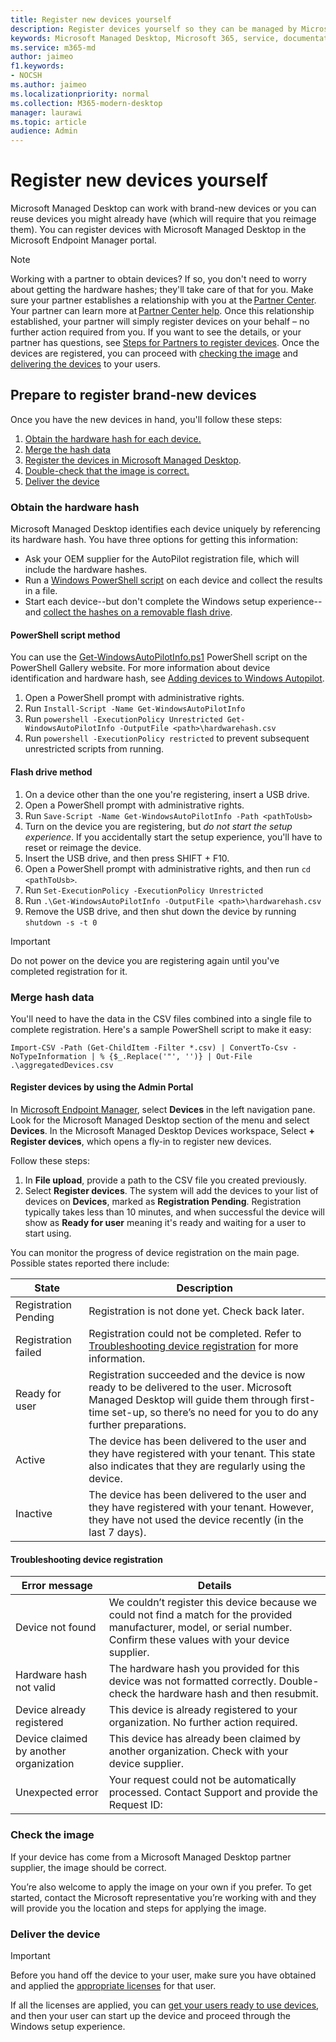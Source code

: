 ```yaml
---
title: Register new devices yourself
description: Register devices yourself so they can be managed by Microsoft Managed Desktop
keywords: Microsoft Managed Desktop, Microsoft 365, service, documentation
ms.service: m365-md
author: jaimeo
f1.keywords:
- NOCSH
ms.author: jaimeo
ms.localizationpriority: normal
ms.collection: M365-modern-desktop
manager: laurawi
ms.topic: article
audience: Admin
---
```


# Register new devices yourself

Microsoft Managed Desktop can work with brand-new devices or you can reuse devices you might already have (which will require that you reimage them). You can register devices with Microsoft Managed Desktop in the Microsoft Endpoint Manager portal.

> [!NOTE]
> Working with a partner to obtain devices? If so, you don't need to worry about getting the hardware hashes; they'll take care of that for you. Make sure your partner establishes a relationship with you at the [Partner Center](https://partner.microsoft.com/dashboard). Your partner can learn more at [Partner Center help](/partner-center/request-a-relationship-with-a-customer). Once this relationship established, your partner will simply register devices on your behalf – no further action required from you. If you want to see the details, or your partner has questions, see [Steps for Partners to register devices](register-devices-partner.md). Once the devices are registered, you can proceed with [checking the image](#check-the-image) and [delivering the devices](#deliver-the-device) to your users.

## Prepare to register brand-new devices


Once you have the new devices in hand, you'll follow these steps:

1. [Obtain the hardware hash for each device.](#obtain-the-hardware-hash)
2. [Merge the hash data](#merge-hash-data)
3. [Register the devices in Microsoft Managed Desktop](#register-devices-by-using-the-admin-portal).
4. [Double-check that the image is correct.](#check-the-image)
5. [Deliver the device](#deliver-the-device)

### Obtain the hardware hash

Microsoft Managed Desktop identifies each device uniquely by referencing its hardware hash. You have three options for getting this information:

- Ask your OEM supplier for the AutoPilot registration file, which will include the hardware hashes.
- Run a [Windows PowerShell script](#powershell-script-method) on each device and collect the results in a file.
- Start each device--but don't complete the Windows setup experience--and [collect the hashes on a removable flash drive](#flash-drive-method).

#### PowerShell script method

You can use the [Get-WindowsAutoPilotInfo.ps1](https://www.powershellgallery.com/packages/Get-WindowsAutoPilotInfo) PowerShell script on the PowerShell Gallery website. For more information about device identification and hardware hash, see [Adding devices to Windows Autopilot](/mem/autopilot/add-devices#device-identification).

1.	Open a PowerShell prompt with administrative rights.
2.	Run `Install-Script -Name Get-WindowsAutoPilotInfo`
3.	Run `powershell -ExecutionPolicy Unrestricted Get-WindowsAutoPilotInfo -OutputFile <path>\hardwarehash.csv`
4.  Run `powershell -ExecutionPolicy restricted` to prevent subsequent unrestricted scripts from running.


#### Flash drive method

1. On a device other than the one you're registering, insert a USB drive.
2. Open a PowerShell prompt with administrative rights.
3. Run `Save-Script -Name Get-WindowsAutoPilotInfo -Path <pathToUsb>`
4. Turn on the device you are registering, but *do not start the setup experience*. If you accidentally start the setup experience, you'll have to reset or reimage the device.
5. Insert the USB drive, and then press SHIFT + F10.
6. Open a PowerShell prompt with administrative rights, and then run `cd <pathToUsb>`.
7. Run `Set-ExecutionPolicy -ExecutionPolicy Unrestricted`
8. Run `.\Get-WindowsAutoPilotInfo -OutputFile <path>\hardwarehash.csv`
9. Remove the USB drive, and then shut down the device by running `shutdown -s -t 0`

>[!IMPORTANT]
>Do not power on the device you are registering again until you've completed registration for it. 


### Merge hash data

You'll need to have the data in the CSV files combined into a single file to complete registration. Here's a sample PowerShell script to make it easy:

`Import-CSV -Path (Get-ChildItem -Filter *.csv) | ConvertTo-Csv -NoTypeInformation | % {$_.Replace('"', '')} | Out-File .\aggregatedDevices.csv`


#### Register devices by using the Admin Portal

In [Microsoft Endpoint Manager](https://endpoint.microsoft.com/), select **Devices** in the left navigation pane. Look for the Microsoft Managed Desktop section of the menu and select **Devices**. In the Microsoft Managed Desktop Devices workspace, Select **+ Register devices**, which opens a fly-in to register new devices.

<!-- [![Fly-in after selecting Register devices, listing devices with columns for assigned users, serial number, status, last-seen date, and age](../../media/new-registration-ui.png)](../../media/new-registration-ui.png) -->


<!--Registering any existing devices with Managed Desktop will completely re-image them; make sure you've backed up any important data prior to starting the registration process.-->


Follow these steps:

1. In **File upload**, provide a path to the CSV file you created previously.
3. Select **Register devices**. The system will add the devices to your list of devices on **Devices**, marked as **Registration Pending**. Registration typically takes less than 10 minutes, and when successful the device will show as **Ready for user** meaning it's ready and waiting for a user to start using.


You can monitor the progress of device registration on the main page. Possible states reported there include:

| State | Description |
|---------------|-------------|
| Registration Pending | Registration is not done yet. Check back later. |
| Registration failed | Registration could not be completed. Refer to [Troubleshooting device registration](#troubleshooting-device-registration) for more information. |
| Ready for user | Registration succeeded and the device is now ready to be delivered to the user. Microsoft Managed Desktop will guide them through first-time set-up, so there’s no need for you to do any further preparations. |
| Active | The device has been delivered to the user and they have registered with your tenant. This state also indicates that they are regularly using the device. |
| Inactive | The device has been delivered to the user and they have registered with your tenant. However, they have not used the device recently (in the last 7 days).  | 

#### Troubleshooting device registration

| Error message | Details |
|---------------|-------------|
| Device not found | We couldn’t register this device because we could not find a match for the provided manufacturer, model, or serial number. Confirm these values with your device supplier. |
| Hardware hash not valid | The hardware hash you provided for this device was not formatted correctly. Double-check the hardware hash and then resubmit. |
| Device already registered | This device is already registered to your organization. No further action required. |
| Device claimed by another organization | This device has already been claimed by another organization. Check with your device supplier. |
| Unexpected error | Your request could not be automatically processed. Contact Support and provide the Request ID: <requestId> |

### Check the image

If your device has come from a Microsoft Managed Desktop partner supplier, the image should be correct.

You’re also welcome to apply the image on your own if you prefer. To get started, contact the Microsoft representative you’re working with and they will provide you the location and steps for applying the image.

### Deliver the device

> [!IMPORTANT]
> Before you hand off the device to your user, make sure you have obtained and applied the [appropriate licenses](../get-ready/prerequisites.md) for that user.

If all the licenses are applied, you can [get your users ready to use devices](get-started-devices.md), and then your user can start up the device and proceed through the Windows setup experience.